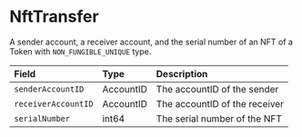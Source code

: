 # NftTransfer

A sender account, a receiver account, and the serial number of an NFT of a Token with `NON_FUNGIBLE_UNIQUE` type.

| Field | Type | Description |
| :--- | :--- | :--- |
| `senderAccountID` | AccountID | The accountID of the sender |
| `receiverAccountID` | AccountID | The accountID of the receiver |
| `serialNumber` | int64 | The serial number of the NFT |



